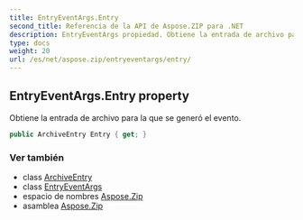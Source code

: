 ```yaml
---
title: EntryEventArgs.Entry
second_title: Referencia de la API de Aspose.ZIP para .NET
description: EntryEventArgs propiedad. Obtiene la entrada de archivo para la que se generó el evento.
type: docs
weight: 20
url: /es/net/aspose.zip/entryeventargs/entry/
---
```

## EntryEventArgs.Entry property

Obtiene la entrada de archivo para la que se generó el evento.

```csharp
public ArchiveEntry Entry { get; }
```

### Ver también

* class [ArchiveEntry](../../archiveentry/)
* class [EntryEventArgs](../)
* espacio de nombres [Aspose.Zip](../../entryeventargs/)
* asamblea [Aspose.Zip](../../../)


